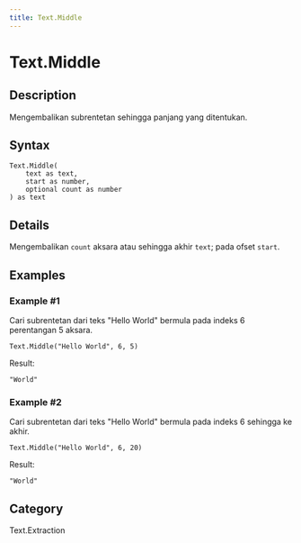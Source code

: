 ```yaml
---
title: Text.Middle
---
```


# Text.Middle


## Description

Mengembalikan subrentetan sehingga panjang yang ditentukan.


## Syntax

```powerquery
Text.Middle(
    text as text,
    start as number,
    optional count as number
) as text
```


## Details

Mengembalikan <code>count</code> aksara atau sehingga akhir <code>text</code>; pada ofset <code>start</code>.


## Examples

### Example #1 
Cari subrentetan dari teks &#34;Hello World&#34; bermula pada indeks 6 perentangan 5 aksara.
```powerquery
Text.Middle("Hello World", 6, 5)
```

Result: 
```powerquery
"World"
```


### Example #2 
Cari subrentetan dari teks &#34;Hello World&#34; bermula pada indeks 6 sehingga ke akhir.
```powerquery
Text.Middle("Hello World", 6, 20)
```

Result: 
```powerquery
"World"
```




## Category
Text.Extraction
